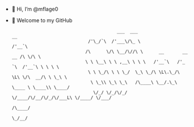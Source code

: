 - 👋 Hi, I’m @mflage0
- 👀 Welcome to my GitHub

                                              ___  ___                               __     
                                   /'\_/`\  /'___\/\_ \                            /'__`\   
                                  /\      \/\ \__/\//\ \      __       __      __ /\ \/\ \  
                                  \ \ \__\ \ \ ,__\ \ \ \   /'__`\   /'_ `\  /'__`\ \ \ \ \ 
                                   \ \ \_/\ \ \ \_/  \_\ \_/\ \L\.\_/\ \L\ \/\  __/\ \ \_\ \
                                    \ \_\\ \_\ \_\   /\____\ \__/.\_\ \____ \ \____\\ \____/
                                     \/_/ \/_/\/_/   \/____/\/__/\/_/\/___L\ \/____/ \/___/ 
                                                                       /\____/              
                                                                       \_/__/               
